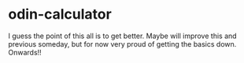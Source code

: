 # odin-calculator

I guess the point of this all is to get better. Maybe will improve this and previous someday, but for now very proud of getting the basics down. Onwards!!